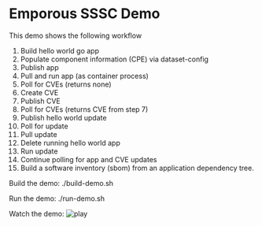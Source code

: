 # Emporous SSSC Demo

This demo shows the following workflow

1. Build hello world go app
2. Populate component information (CPE) via dataset-config
3. Publish app
4. Pull and run app (as container process)
5. Poll for CVEs (returns none)
6. Create CVE
7. Publish CVE
8. Poll for CVEs (returns CVE from step 7)
9. Publish hello world update
10. Poll for update
11. Pull update
12. Delete running hello world app
13. Run update
14. Continue polling for app and CVE updates
15. Build a software inventory (sbom) from an application dependency tree. 



Build the demo:
./build-demo.sh

Run the demo:
./run-demo.sh

Watch the demo:
![play](cve-demo.gif)
